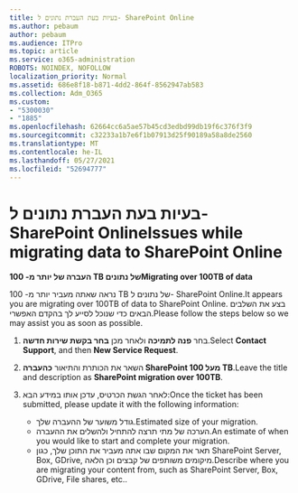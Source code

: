 ```yaml
---
title: בעיות בעת העברת נתונים ל- SharePoint Online
ms.author: pebaum
author: pebaum
ms.audience: ITPro
ms.topic: article
ms.service: o365-administration
ROBOTS: NOINDEX, NOFOLLOW
localization_priority: Normal
ms.assetid: 686e8f18-b871-4dd2-864f-8562947ab583
ms.collection: Adm_O365
ms.custom:
- "5300030"
- "1885"
ms.openlocfilehash: 62664cc6a5ae57b45cd3edbd99db19f6c376f3f9
ms.sourcegitcommit: c32233a1b7e6f1b07913d25f90189a58a8de2560
ms.translationtype: MT
ms.contentlocale: he-IL
ms.lasthandoff: 05/27/2021
ms.locfileid: "52694777"
---
```

# <a name="issues-while-migrating-data-to-sharepoint-online"></a><span data-ttu-id="7ebc6-102">בעיות בעת העברת נתונים ל- SharePoint Online</span><span class="sxs-lookup"><span data-stu-id="7ebc6-102">Issues while migrating data to SharePoint Online</span></span>

<span data-ttu-id="7ebc6-103">**העברה של יותר מ- 100 TB של נתונים**</span><span class="sxs-lookup"><span data-stu-id="7ebc6-103">**Migrating over 100TB of data**</span></span>

<span data-ttu-id="7ebc6-104">נראה שאתה מעביר יותר מ- 100 TB של נתונים ל- SharePoint Online.</span><span class="sxs-lookup"><span data-stu-id="7ebc6-104">It appears you are migrating over 100TB of data to SharePoint Online.</span></span> <span data-ttu-id="7ebc6-105">בצע את השלבים הבאים כדי שנוכל לסייע לך בהקדם האפשרי.</span><span class="sxs-lookup"><span data-stu-id="7ebc6-105">Please follow the steps below so we may assist you as soon as possible.</span></span> 

1. <span data-ttu-id="7ebc6-106">בחר **פנה לתמיכה** ולאחר מכן **בחר בקשת שירות חדשה**.</span><span class="sxs-lookup"><span data-stu-id="7ebc6-106">Select **Contact Support**, and then **New Service Request**.</span></span> 
2. <span data-ttu-id="7ebc6-107">השאר את הכותרת והתיאור **כהעברה SharePoint מעל 100 TB**.</span><span class="sxs-lookup"><span data-stu-id="7ebc6-107">Leave the title and description as **SharePoint migration over 100TB**.</span></span>
3. <span data-ttu-id="7ebc6-108">לאחר הגשת הכרטיס, עדכן אותו במידע הבא:</span><span class="sxs-lookup"><span data-stu-id="7ebc6-108">Once the ticket has been submitted, please update it with the following information:</span></span> 

    - <span data-ttu-id="7ebc6-109">גודל משוער של ההעברה שלך.</span><span class="sxs-lookup"><span data-stu-id="7ebc6-109">Estimated size of your migration.</span></span>
    - <span data-ttu-id="7ebc6-110">הערכה של מתי תרצה להתחיל ולהשלים את ההעברה.</span><span class="sxs-lookup"><span data-stu-id="7ebc6-110">An estimate of when you would like to start and complete your migration.</span></span>
    - <span data-ttu-id="7ebc6-111">תאר את המקום שבו אתה מעביר את התוכן שלך, כגון SharePoint Server, Box, GDrive, מיקומים משותפים של קבצים וכן הלאה.</span><span class="sxs-lookup"><span data-stu-id="7ebc6-111">Describe where you are migrating your content from, such as SharePoint Server, Box, GDrive, File shares, etc..</span></span>
